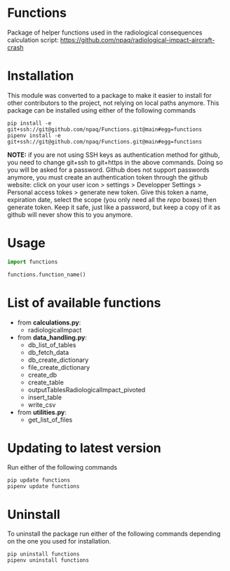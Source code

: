 # Functions

Package of helper functions used in the radiological consequences calculation script: https://github.com/npaq/radiological-impact-aircraft-crash

# Installation

This module was converted to a package to make it easier to install for other contributors to the project, not relying on local paths anymore.
This package can be installed using either of the following commands

    pip install -e git+ssh://git@github.com/npaq/Functions.git@main#egg=functions 
    pipenv install -e git+ssh://git@github.com/npaq/Functions.git@main#egg=functions

__NOTE:__ if you are not using SSH keys as authentication method for github, you need to change git+ssh to git+https in the above commands. Doing so you will be asked for a password. Github does not support passwords anymore, you must create an authentication token through the github website: click on your user icon > settings > Developper Settings > Personal access tokes > generate new token. Give this token a name, expiration date, select the scope (you only need all the _repo_ boxes) then generate token. Keep it safe, just like a password, but keep a copy of it as github will never show this to you anymore.

# Usage

```python
import functions

functions.function_name()
```

# List of available functions

- from __calculations.py__:
    - radiologicalImpact
- from __data_handling.py__:
    - db_list_of_tables
    - db_fetch_data
    - db_create_dictionary
    - file_create_dictionary
    - create_db
    - create_table
    - outputTablesRadiologicalImpact_pivoted
    - insert_table
    - write_csv
- from __utilities.py__:
    - get_list_of_files

# Updating to latest version

Run either of the following commands

    pip update functions
    pipenv update functions

# Uninstall

To uninstall the package run either of the following commands depending on the one you used for installation.

    pip uninstall functions
    pipenv uninstall functions
